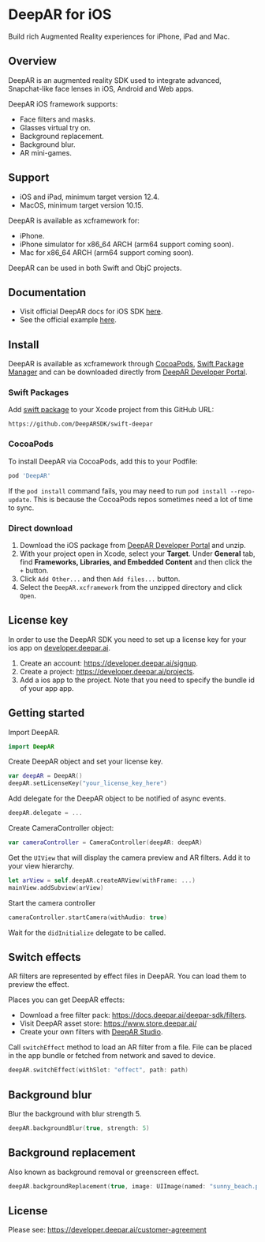 # DeepAR for iOS

Build rich Augmented Reality experiences for iPhone, iPad and Mac.

## Overview

DeepAR is an augmented reality SDK used to integrate advanced,
Snapchat-like face lenses in iOS, Android and Web apps.

DeepAR iOS framework supports:
- Face filters and masks.
- Glasses virtual try on.
- Background replacement.
- Background blur.
- AR mini-games.

## Support

- iOS and iPad, minimum target version 12.4.
- MacOS, minimum target version 10.15.

DeepAR is available as xcframework for:
- iPhone.
- iPhone simulator for x86_64 ARCH (arm64 support coming soon).
- Mac for x86_64 ARCH (arm64 support coming soon).

DeepAR can be used in both Swift and ObjC projects.

## Documentation

- Visit official DeepAR docs for iOS SDK [here](https://docs.deepar.ai/deepar-sdk/platforms/ios/overview).
- See the official example [here](https://github.com/DeepARSDK/quickstart-ios-swift).

## Install

DeepAR is available as xcframework 
through [CocoaPods](https://cocoapods.org/), [Swift Package Manager](https://developer.apple.com/documentation/xcode/adding-package-dependencies-to-your-app)
and can be downloaded directly from [DeepAR Developer Portal](https://developer.deepar.ai/downloads).

### Swift Packages

Add [swift package](https://developer.apple.com/documentation/xcode/adding-package-dependencies-to-your-app) to your Xcode project
from this GitHub URL: 
```text
https://github.com/DeepARSDK/swift-deepar
```

### CocoaPods

To install DeepAR via CocoaPods, add this to your Podfile:
```ruby
pod 'DeepAR'
```

If the `pod install` command fails, you may need to run `pod install --repo-update`.
This is because the CocoaPods repos sometimes need a lot of time to sync.

### Direct download

1. Download the iOS package from [DeepAR Developer Portal](https://developer.deepar.ai/downloads) and unzip.
2. With your project open in Xcode, select your **Target**. Under **General** tab, find **Frameworks, Libraries, and Embedded Content** and then click the `+` button.
3. Click `Add Other...` and then `Add files...` button.
4. Select the `DeepAR.xcframework` from the unzipped directory and click `Open`.

## License key

In order to use the DeepAR SDK you need to set up a license key for your ios app on [developer.deepar.ai](https://developer.deepar.ai).
1. Create an account: https://developer.deepar.ai/signup.
2. Create a project: https://developer.deepar.ai/projects.
3. Add a ios app to the project. Note that you need to specify the bundle id of your app app.

## Getting started

Import DeepAR.
```swift
import DeepAR
```

Create DeepAR object and set your license key.
```swift
var deepAR = DeepAR()
deepAR.setLicenseKey("your_license_key_here")
```

Add delegate for the DeepAR object to be notified of async events.
```swift
deepAR.delegate = ...
```

Create CameraController object:
```swift
var cameraController = CameraController(deepAR: deepAR)
```

Get the `UIView` that will display the camera preview and AR filters.
Add it to your view hierarchy.
```swift
let arView = self.deepAR.createARView(withFrame: ...)
mainView.addSubview(arView)
```

Start the camera controller
```swift
cameraController.startCamera(withAudio: true)
```

Wait for the `didInitialize` delegate to be called.

## Switch effects

AR filters are represented by effect files in DeepAR. You can load them to preview the effect.

Places you can get DeepAR effects:
- Download a free filter pack: https://docs.deepar.ai/deepar-sdk/filters.
- Visit DeepAR asset store: https://www.store.deepar.ai/
- Create your own filters with [DeepAR Studio](https://www.deepar.ai/creator-studio).

Call `switchEffect` method to load an AR filter from a file.
File can be placed in the app bundle or fetched from network and saved to device.
```swift
deepAR.switchEffect(withSlot: "effect", path: path)
```

## Background blur

Blur the background with blur strength 5.
```swift
deepAR.backgroundBlur(true, strength: 5)
```

## Background replacement

Also known as background removal or greenscreen effect.

```swift
deepAR.backgroundReplacement(true, image: UIImage(named: "sunny_beach.png"))
```

## License

Please see: https://developer.deepar.ai/customer-agreement
